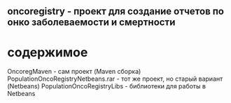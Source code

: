 ﻿## oncoregistry - проект для создание отчетов по онко заболеваемости и смертности

# содержимое
OncoregMaven - сам проект (Maven сборка)
PopulationOncoRegistryNetbeans.rar - тот же проект, но старый вариант (Netbeans)
PopulationOncoRegistryLibs - библиотеки для работы в Netbeans

